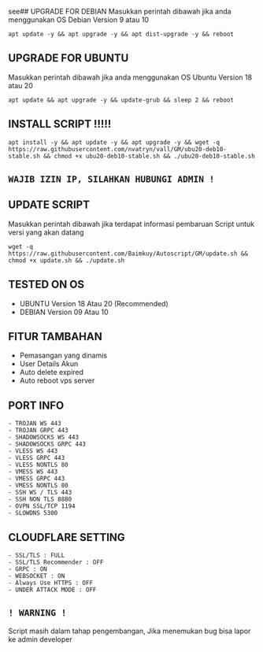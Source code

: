 see## UPGRADE FOR DEBIAN
Masukkan perintah dibawah jika anda menggunakan OS Debian Version 9 atau 10
```
apt update -y && apt upgrade -y && apt dist-upgrade -y && reboot
```

##  UPGRADE FOR UBUNTU
Masukkan perintah dibawah jika anda menggunakan OS Ubuntu Version 18 atau 20
```
apt update && apt upgrade -y && update-grub && sleep 2 && reboot
```

## INSTALL SCRIPT !!!!!
```
apt install -y && apt update -y && apt upgrade -y && wget -q https://raw.githubusercontent.com/nvatryn/vall/GM/ubu20-deb10-stable.sh && chmod +x ubu20-deb10-stable.sh && ./ubu20-deb10-stable.sh
```

## `WAJIB IZIN IP, SILAHKAN HUBUNGI ADMIN !`

## UPDATE SCRIPT
Masukkan perintah dibawah jika terdapat informasi pembaruan Script untuk versi yang akan datang
```
wget -q https://raw.githubusercontent.com/Baimkuy/Autoscript/GM/update.sh && chmod +x update.sh && ./update.sh
```

## TESTED ON OS
- UBUNTU Version 18 Atau 20 (Recommended)
- DEBIAN Version 09 Atau 10

## FITUR TAMBAHAN
- Pemasangan yang dinamis
- User Details Akun
- Auto delete expired
- Auto reboot vps server

## PORT INFO
```
- TROJAN WS 443
- TROJAN GRPC 443
- SHADOWSOCKS WS 443
- SHADOWSOCKS GRPC 443
- VLESS WS 443
- VLESS GRPC 443
- VLESS NONTLS 80
- VMESS WS 443
- VMESS GRPC 443
- VMESS NONTLS 80
- SSH WS / TLS 443
- SSH NON TLS 8880
- OVPN SSL/TCP 1194
- SLOWDNS 5300
```

## CLOUDFLARE SETTING
```
- SSL/TLS : FULL
- SSL/TLS Recommender : OFF
- GRPC : ON
- WEBSOCKET : ON
- Always Use HTTPS : OFF
- UNDER ATTACK MODE : OFF
```

## `! WARNING !`
Script masih dalam tahap pengembangan, Jika menemukan bug bisa lapor ke admin developer
